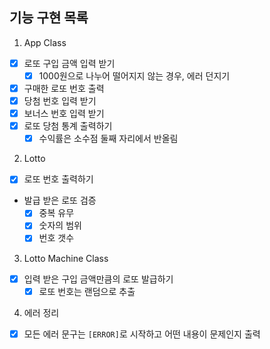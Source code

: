 ## 기능 구현 목록

1. App Class

- [x] 로또 구입 금액 입력 받기
  - [x] 1000원으로 나누어 떨어지지 않는 경우, 에러 던지기
- [x] 구매한 로또 번호 출력
- [x] 당첨 번호 입력 받기
- [x] 보너스 번호 입력 받기
- [x] 로또 당첨 통계 출력하기
  - [x] 수익률은 소수점 둘째 자리에서 반올림

2. Lotto

- [x] 로또 번호 출력하기
- 발급 받은 로또 검증
  - [x] 중복 유무
  - [x] 숫자의 범위
  - [x] 번호 갯수

3. Lotto Machine Class

- [x] 입력 받은 구입 금액만큼의 로또 발급하기
  - [x] 로또 번호는 랜덤으로 추출

4. 에러 정리

- [x] 모든 에러 문구는 `[ERROR]`로 시작하고 어떤 내용이 문제인지 출력
